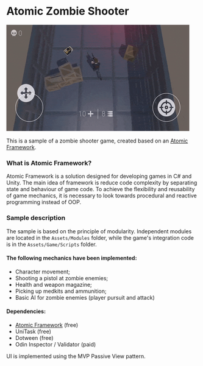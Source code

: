 # Atomic Zombie Shooter

![============ GIF DEMONSTRATION ============](images/demo.gif)

This is a sample of a zombie shooter game, created based on an [Atomic Framework](https://github.com/StarKRE22/Atomic).

### What is Atomic Framework?
Atomic Framework is a solution designed for developing games in C# and Unity. The main idea of framework is reduce code complexity by separating state and behaviour of game code. To achieve the flexibility and reusability of game mechanics, it is necessary to look towards procedural and reactive programming instead of OOP.

### Sample description

The sample is based on the principle of modularity. Independent modules are located in the `Assets/Modules` folder, while the game's integration code is in the `Assets/Game/Scripts` folder.

#### The following mechanics have been implemented:
- Character movement;
- Shooting a pistol at zombie enemies;
- Health and weapon magazine;
- Picking up medkits and ammunition;
- Basic AI for zombie enemies (player pursuit and attack)

#### Dependencies:
- [Atomic Framework](https://github.com/StarKRE22/Atomic) (free)
- UniTask (free)
- Dotween (free)
- Odin Inspector / Validator (paid)

UI is implemented using the MVP Passive View pattern.
